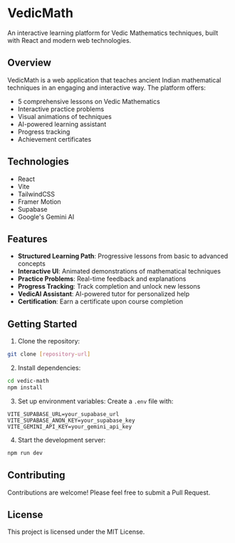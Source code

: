 # VedicMath

An interactive learning platform for Vedic Mathematics techniques, built with React and modern web technologies.

## Overview

VedicMath is a web application that teaches ancient Indian mathematical techniques in an engaging and interactive way. The platform offers:

- 5 comprehensive lessons on Vedic Mathematics
- Interactive practice problems
- Visual animations of techniques
- AI-powered learning assistant
- Progress tracking
- Achievement certificates

## Technologies

- React 
- Vite
- TailwindCSS
- Framer Motion
- Supabase
- Google's Gemini AI

## Features

- **Structured Learning Path**: Progressive lessons from basic to advanced concepts
- **Interactive UI**: Animated demonstrations of mathematical techniques
- **Practice Problems**: Real-time feedback and explanations
- **Progress Tracking**: Track completion and unlock new lessons
- **VedicAI Assistant**: AI-powered tutor for personalized help
- **Certification**: Earn a certificate upon course completion

## Getting Started

1. Clone the repository:
```bash
git clone [repository-url]
```

2. Install dependencies:
```bash
cd vedic-math
npm install
```

3. Set up environment variables:
Create a `.env` file with:
```
VITE_SUPABASE_URL=your_supabase_url
VITE_SUPABASE_ANON_KEY=your_supabase_key
VITE_GEMINI_API_KEY=your_gemini_api_key
```

4. Start the development server:
```bash
npm run dev
```

## Contributing

Contributions are welcome! Please feel free to submit a Pull Request.

## License

This project is licensed under the MIT License.
